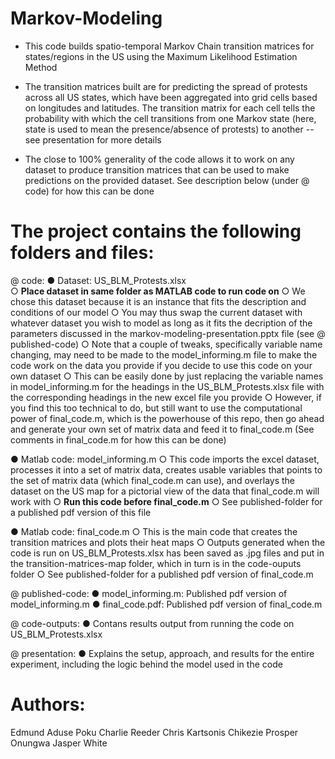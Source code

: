 # Markov-Modeling
  -  This code builds spatio-temporal Markov Chain transition matrices for states/regions in the US using the Maximum Likelihood Estimation Method
  
  -  The transition matrices built are for predicting the spread of protests across all US states, which have been aggregated into grid 
    cells based on longitudes and latitudes. The transition matrix for each cell tells the probability with which the cell transitions 
    from one Markov state (here, state is used to mean the presence/absence of protests) to another -- see presentation for more details
    
  -  The close to 100% generality of the code allows it to work on any dataset to produce transition matrices that can be used to make predictions 
    on the provided dataset. See description below (under @ code) for how this can be done

# The project contains the following folders and files:
  @	code:
   ●	Dataset: US_BLM_Protests.xlsx  
      ○	**Place dataset in same folder as MATLAB code to run code on**
      ○ We chose this dataset because it is an instance that fits the description and conditions of our model
      ○ You may thus swap the current dataset with whatever dataset you wish to model as long as it fits the 
        decription of the parameters discussed in the markov-modeling-presentation.pptx file (see @ published-code)
      ○ Note that a couple of tweaks, specifically variable name changing, may need to be made to the model_informing.m 
        file to make the code work on the data you provide if you decide to use this code on your own dataset
      ○ This can be easily done by just replacing the variable names in model_informing.m for the headings in the 
        US_BLM_Protests.xlsx file with the corresponding headings in the new excel file you provide
      ○ However, if you find this too technical to do, but still want to use the computational power of final_code.m,
        which is the powerhouse of this repo, then go ahead and generate your own set of matrix data and feed it to 
        final_code.m (See comments in final_code.m for how this can be done)
      
   ●	Matlab code: model_informing.m
      ○	This code imports the excel dataset, processes it into a set of matrix data, creates usable variables that points 
        to the set of matrix data (which final_code.m can use), and overlays the dataset on the US map for a pictorial 
        view of the data that final_code.m will work with 
      ○	**Run this code before final_code.m**
      ○ See published-folder for a published pdf version of this file

   ●	Matlab code: final_code.m
      ○	This is the main code that creates the transition matrices and plots their heat maps
      ○ Outputs generated when the code is run on US_BLM_Protests.xlsx has been saved as .jpg 
        files and put in the transition-matrices-map folder, which in turn is in the code-ouputs folder
      ○	See published-folder for a published pdf version of final_code.m
      
  @ published-code:
   ●	model_informing.m: Published pdf version of model_informing.m
   ●	final_code.pdf: Published pdf version of final_code.m
  
  @	code-outputs:
   ●  Contans results output from running the code on US_BLM_Protests.xlsx
  
  @	presentation:
   ●  Explains the setup, approach, and results for the entire experiment, including the logic behind the model used in the code
   

# Authors: 
  Edmund Aduse Poku 
  Charlie Reeder 
  Chris Kartsonis
  Chikezie Prosper Onungwa
  Jasper White
  
